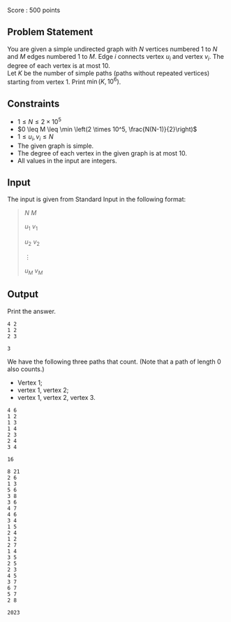 Score : $500$ points

## Problem Statement

You are given a simple undirected graph with $N$ vertices numbered $1$ to $N$ and $M$ edges numbered $1$ to $M$. Edge $i$ connects vertex $u_i$ and vertex $v_i$. The degree of each vertex is at most $10$.<br>
Let $K$ be the number of simple paths (paths without repeated vertices) starting from vertex $1$. Print $\min(K, 10^6)$.

## Constraints

- $1 \leq N \leq 2 \times 10^5$
- $0 \leq M \leq \min \left(2 \times 10^5, \frac{N(N-1)}{2}\right)$
- $1 \leq u_i, v_i \leq N$
- The given graph is simple.
- The degree of each vertex in the given graph is at most $10$.
- All values in the input are integers.

## Input

The input is given from Standard Input in the following format:

> $N$ $M$
> 
> $u_1$ $v_1$
> 
> $u_2$ $v_2$
> 
> $\vdots$
> 
> $u_M$ $v_M$

## Output

Print the answer.

```input1
4 2
1 2
2 3
```

```output1
3
```

We have the following three paths that count. (Note that a path of length $0$ also counts.)

- Vertex $1$;
- vertex $1$, vertex $2$;
- vertex $1$, vertex $2$, vertex $3$.

```input2
4 6
1 2
1 3
1 4
2 3
2 4
3 4
```

```output2
16
```

```input3
8 21
2 6
1 3
5 6
3 8
3 6
4 7
4 6
3 4
1 5
2 4
1 2
2 7
1 4
3 5
2 5
2 3
4 5
3 7
6 7
5 7
2 8
```

```output3
2023
```